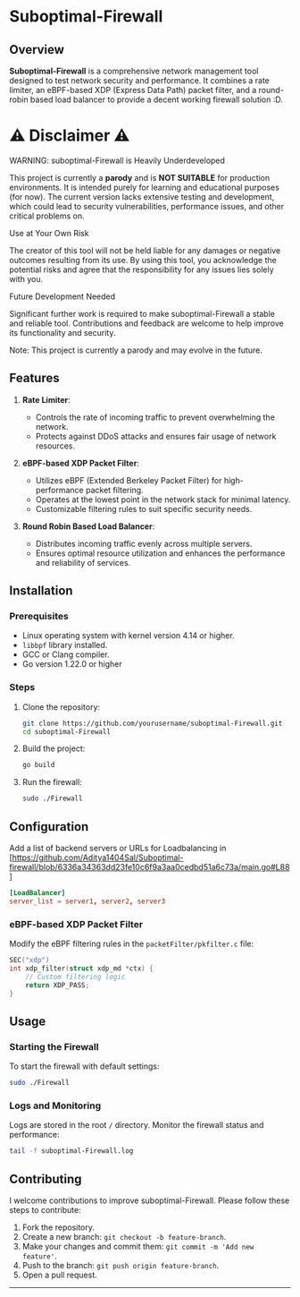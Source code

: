 # Suboptimal-Firewall

## Overview

**Suboptimal-Firewall** is a comprehensive network management tool designed to test network security and performance. It combines a rate limiter, an eBPF-based XDP (Express Data Path) packet filter, and a round-robin based load balancer to provide a decent working firewall solution :D.

# ⚠️ Disclaimer ⚠️
WARNING: suboptimal-Firewall is Heavily Underdeveloped

This project is currently a **parody** and is **NOT SUITABLE** for production environments. It is intended purely for learning and educational purposes (for now). The current version lacks extensive testing and development, which could lead to security vulnerabilities, performance issues, and other critical problems on.

Use at Your Own Risk

The creator of this tool will not be held liable for any damages or negative outcomes resulting from its use. By using this tool, you acknowledge the potential risks and agree that the responsibility for any issues lies solely with you.

Future Development Needed

Significant further work is required to make suboptimal-Firewall a stable and reliable tool. Contributions and feedback are welcome to help improve its functionality and security.

Note: This project is currently a parody and may evolve in the future.


## Features

1. **Rate Limiter**:
   - Controls the rate of incoming traffic to prevent overwhelming the network.
   - Protects against DDoS attacks and ensures fair usage of network resources.

2. **eBPF-based XDP Packet Filter**:
   - Utilizes eBPF (Extended Berkeley Packet Filter) for high-performance packet filtering.
   - Operates at the lowest point in the network stack for minimal latency.
   - Customizable filtering rules to suit specific security needs.

3. **Round Robin Based Load Balancer**:
   - Distributes incoming traffic evenly across multiple servers.
   - Ensures optimal resource utilization and enhances the performance and reliability of services.

## Installation

### Prerequisites

- Linux operating system with kernel version 4.14 or higher.
- `libbpf` library installed.
- GCC or Clang compiler.
- Go version 1.22.0 or higher

### Steps

1. Clone the repository:
   ```sh
   git clone https://github.com/yourusername/suboptimal-Firewall.git
   cd suboptimal-Firewall
   ```

2. Build the project:
   ```sh
   go build 
   ```

3. Run the firewall:
   ```sh
   sudo ./Firewall
   ```

## Configuration

Add a list of backend servers or URLs for Loadbalancing in 
[https://github.com/Aditya1404Sal/Suboptimal-firewall/blob/6336a34363dd23fe10c6f9a3aa0cedbd51a6c73a/main.go#L88]

```conf
[LoadBalancer]
server_list = server1, server2, server3
```

### eBPF-based XDP Packet Filter

Modify the eBPF filtering rules in the `packetFilter/pkfilter.c` file:
```c
SEC("xdp")
int xdp_filter(struct xdp_md *ctx) {
    // Custom filtering logic
    return XDP_PASS;
}
```


## Usage

### Starting the Firewall

To start the firewall with default settings:
```sh
sudo ./Firewall
```

### Logs and Monitoring

Logs are stored in the root `/` directory. Monitor the firewall status and performance:
```sh
tail -f suboptimal-Firewall.log
```

## Contributing

I welcome contributions to improve suboptimal-Firewall. Please follow these steps to contribute:

1. Fork the repository.
2. Create a new branch: `git checkout -b feature-branch`.
3. Make your changes and commit them: `git commit -m 'Add new feature'`.
4. Push to the branch: `git push origin feature-branch`.
5. Open a pull request.

---
